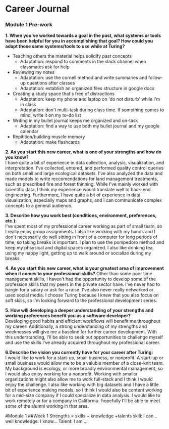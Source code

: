 # Career Journal
### Module 1 Pre-work

**1. When you've worked towards a goal in the past, what systems or tools have been helpful for you in accomplishing that goal? How could you adapt those same systems/tools to use while at Turing?**
  - Teaching others the material helps solidify past concepts
    - Adaptation: respond to comments in the slack channel when classmates ask for help
  - Reviewing my notes
    - Adaptation: use the cornell method and write summaries and follow-up questions after classes
    - Adaptation: establish an organized files structure in google docs
  - Creating a study space that's free of distractions
      - Adaptation: keep my phone and laptop on 'do not disturb' while I'm in class
      - Adaptation: don't multi-task during class time. If something comes to mind, write it on my to-do list
  - Writing in my bullet journal keeps me organized and on-task
      - Adaptation: find a way to use both my bullet journal and my google calendar
  - Repitition/building muscle memory
      - Adaptation: make flashcards  
      
**2. As you start this new career, what is one of your strengths and how do you know?**   
I have quite a bit of experience in data collection, analysis, visualization, and interpretation. I've collected, entered, and performed quality control queries on both small and large ecological datasets. I've also analyzed the data and made models to write reccomendations for land management treatments, such as prescribed fire and forest thinning. While I've mainly worked with scientific data, I think my experience would translate well to back-end engineering. Furthermore, I have quite a bit of experience in data visualization, especially maps and graphs, and I can communicate complex concepts to a general audience.  

**3. Describe how you work best (conditions, environment, preferences, etc.):**  
I've spent most of my professional career working as part of small team, so I really enjoy group assignments. I also like working with my hands and I don't necessarily do well sitting in front of a computer for long periods of time, so taking breaks is important. I plan to use the pompedoro method and keep my phsysical and digital spaces organized. I also like drinking tea, using my happy light, getting up to walk around or socialize during my breaks. 

**4. As you start this new career, what is your greatest area of improvement when it comes to your professional skills?**
Other than some poor time management skills, I haven't had the opportunity to develop some of the profession skills that my peers in the private sector have. I've never had to bargin for a salary or ask for a raise. I've also never really networked or used social media. I choose Turing because I knew that you also focus on soft skills, so I'm looking forward to the professional development series.  

**5. How will developing a deeper understanding of your strengths and working preferences benefit you as a software developer?**  
Developing good habits and efficient workflows will benefit me throughout my career! Additionally, a strong understanding of my strengths and weeknesses will give me a baseline for further career development. With this understanding, I'll be able to seek out opportunities to challenge myself and use the skills I've already acquired throughout my professional career.

**6.Describe the vision you currently have for your career after Turing:**  
I would like to work for a start-up, small business, or nonprofit. A start-up or small business would allow me to be a valuble member of a close-knit team. My background is ecology, or more broadly environmental management, so I would also enjoy working for a nonprofit. Working with smaller organizations might also allow me to work full-stack and I think I would enjoy the challenge. I also like working with big datasets and I have a little bit of experience making models, so I think I would also be content working for a mid-size company if I could specialize in data analysis. I would like to work remotely or for a company in California- hopefully I'll be able to meet some of the alumni working in that area.

#Module 1
##Week 1
Strengths = skills + knowledge +talents
skill: I can... well
knowledge: I know...
Talent: I am ...
